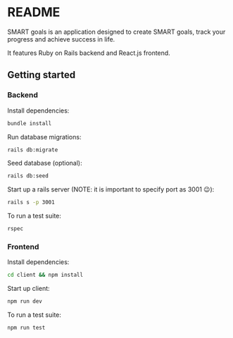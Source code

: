 # README

SMART goals is an application designed to create SMART goals, track your progress and achieve success in life.

It features Ruby on Rails backend and React.js frontend.

## Getting started
### Backend
Install dependencies:
```bash
bundle install
```

Run database migrations:
```bash
rails db:migrate
```

Seed database (optional):
```bash
rails db:seed
```

Start up a rails server (NOTE: it is important to specify port as 3001 😉):
```bash
rails s -p 3001
```

To run a test suite:
```bash
rspec
```

### Frontend
Install dependencies:
```bash
cd client && npm install
```

Start up client:
```bash
npm run dev
```

To run a test suite:
```bash
npm run test
```
